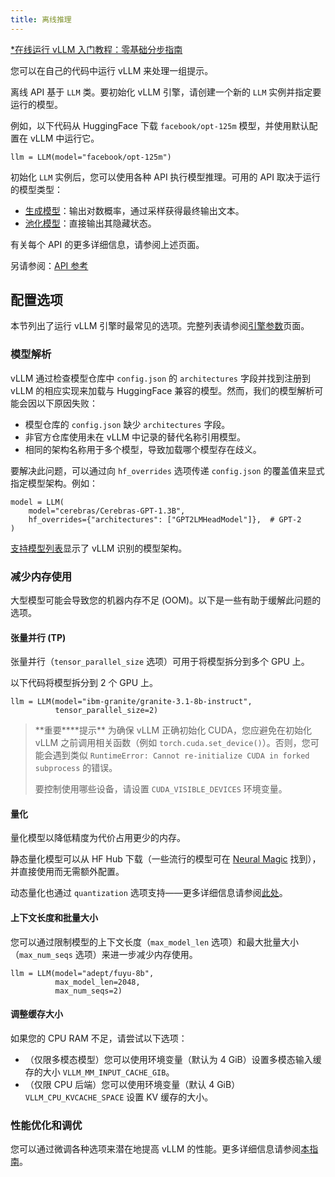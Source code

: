 ```yaml
---
title: 离线推理
---
```


[\*在线运行 vLLM 入门教程：零基础分步指南](https://openbayes.com/console/public/tutorials/rXxb5fZFr29?utm_source=vLLM-CNdoc&utm_medium=vLLM-CNdoc-V1&utm_campaign=vLLM-CNdoc-V1-25ap)

您可以在自己的代码中运行 vLLM 来处理一组提示。

离线 API 基于 `LLM` 类。要初始化 vLLM 引擎，请创建一个新的 `LLM` 实例并指定要运行的模型。

例如，以下代码从 HuggingFace 下载 `facebook/opt-125m` 模型，并使用默认配置在 vLLM 中运行它。

```plain
llm = LLM(model="facebook/opt-125m")
```

初始化 `LLM` 实例后，您可以使用各种 API 执行模型推理。可用的 API 取决于运行的模型类型：

- [生成模型](https://vllm.hyper.ai/docs/models/generative_models)：输出对数概率，通过采样获得最终输出文本。
- [池化模型](https://vllm.hyper.ai/docs/models/Pooling%20Models)：直接输出其隐藏状态。

有关每个 API 的更多详细信息，请参阅上述页面。

另请参阅：[API 参考](https://docs.vllm.ai/en/latest/api/offline_inference/index.html)

## 配置选项

本节列出了运行 vLLM 引擎时最常见的选项。完整列表请参阅[引擎参数](https://vllm.hyper.ai/docs/inference-and-serving/engine_args)页面。

### 模型解析

vLLM 通过检查模型仓库中 `config.json` 的 `architectures` 字段并找到注册到 vLLM 的相应实现来加载与 HuggingFace 兼容的模型。然而，我们的模型解析可能会因以下原因失败：

- 模型仓库的 `config.json` 缺少 `architectures` 字段。
- 非官方仓库使用未在 vLLM 中记录的替代名称引用模型。
- 相同的架构名称用于多个模型，导致加载哪个模型存在歧义。

要解决此问题，可以通过向 `hf_overrides` 选项传递 `config.json` 的覆盖值来显式指定模型架构。例如：

```plain
model = LLM(
    model="cerebras/Cerebras-GPT-1.3B",
    hf_overrides={"architectures": ["GPT2LMHeadModel"]},  # GPT-2
)
```

[支持模型列表](https://docs.vllm.ai/en/latest/models/supported_models.html#supported-models)显示了 vLLM 识别的模型架构。

### 减少内存使用

大型模型可能会导致您的机器内存不足 (OOM)。以下是一些有助于缓解此问题的选项。

#### 张量并行 (TP)

张量并行（`tensor_parallel_size` 选项）可用于将模型拆分到多个 GPU 上。

以下代码将模型拆分到 2 个 GPU 上。

```plain
llm = LLM(model="ibm-granite/granite-3.1-8b-instruct",
          tensor_parallel_size=2)
```

> **重要\*\***提示\*\*
> 为确保 vLLM 正确初始化 CUDA，您应避免在初始化 vLLM 之前调用相关函数（例如 `torch.cuda.set_device()`）。否则，您可能会遇到类似 `RuntimeError: Cannot re-initialize CUDA in forked subprocess` 的错误。
>
> 要控制使用哪些设备，请设置 `CUDA_VISIBLE_DEVICES` 环境变量。

#### 量化

量化模型以降低精度为代价占用更少的内存。

静态量化模型可以从 HF Hub 下载（一些流行的模型可在 [Neural Magic](https://huggingface.co/neuralmagic) 找到），并直接使用而无需额外配置。

动态量化也通过 `quantization` 选项支持——更多详细信息请参阅[此处](https://docs.vllm.ai/en/latest/features/quantization/index.html#quantization-index)。

#### 上下文长度和批量大小

您可以通过限制模型的上下文长度（`max_model_len` 选项）和最大批量大小（`max_num_seqs` 选项）来进一步减少内存使用。

```plain
llm = LLM(model="adept/fuyu-8b",
          max_model_len=2048,
          max_num_seqs=2)
```

#### 调整缓存大小

如果您的 CPU RAM 不足，请尝试以下选项：

- （仅限多模态模型）您可以使用环境变量（默认为 4 GiB）设置多模态输入缓存的大小 `VLLM_MM_INPUT_CACHE_GIB`。
- （仅限 CPU 后端）您可以使用环境变量（默认 4 GiB）`VLLM_CPU_KVCACHE_SPACE` 设置 KV 缓存的大小。

### 性能优化和调优

您可以通过微调各种选项来潜在地提高 vLLM 的性能。更多详细信息请参阅[本指南](https://docs.vllm.ai/en/latest/performance/optimization.html#optimization-and-tuning)。

